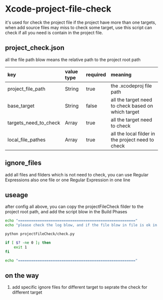 # Xcode-project-file-check

it's used for check the project file
if the project have more than one targets, when add source files may miss to check some target, use this script can check if all you need is contain in the project file.


## project_check.json

all the file path blow means the relative path to the project root path

|key|value type | required |meaning|
| :--- | :--- | :--- | :--- |
| project_file_path | String | true | the .xcodeproj file path |
| base_target | String | false | all the target need to check based on which target |
| targets_need_to_check | Array | true | all the target need to check
| local_file_pathes | Array | true | all the local filder in the project need to check |

## ignore_files

add all files and filders which is not need to check, you can use Regular Expressions also
one file or one Regular Expression in one line

## useage

after config all above, you can copy the projectFileCheck filder to the project root path, and add the script blow in the Build Phases

```sh
echo "======================================================"
echo "please check the log blow, and if the file blow in file is ok in the targets"

python projectFileCheck/check.py

if [ $? -ne 0 ]; then
    exit 1
fi

echo "======================================================"
```


## on the way

1. add specific ignore files for different target to seprate the check for different target
